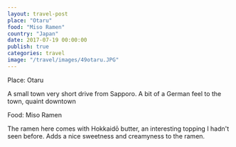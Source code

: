 ```yaml
---
layout: travel-post
place: "Otaru"
food: "Miso Ramen"
country: "Japan"
date: 2017-07-19 00:00:00
publish: true
categories: travel
image: "/travel/images/49otaru.JPG"
---
```


Place: Otaru

A small town very short drive from Sapporo. A bit of a German feel to the town, quaint downtown

Food: Miso Ramen

The ramen here comes with Hokkaidō butter, an interesting topping I hadn't seen before. Adds a nice sweetness and creamyness to the ramen.
